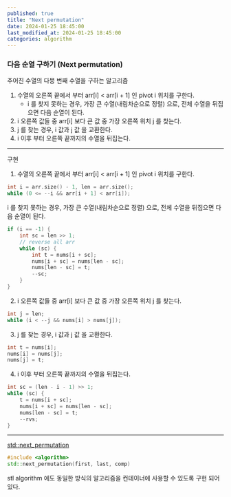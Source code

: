 ```yaml
---
published: true
title: "Next permutation"
date: 2024-01-25 18:45:00
last_modified_at: 2024-01-25 18:45:00
categories: algorithm
---
```


### 다음 순열 구하기 (Next permutation)

주어진 수열의 다믕 번째 수열을 구하는 알고리즘

1. 수열의 오른쪽 끝에서 부터 arr[i] < arr[i + 1] 인 pivot i 위치를 구한다.
   - i 를 찾지 못하는 경우, 가장 큰 수열(내림차순으로 정렬) 으로, 전체 수열을 뒤집으면 다음 순열이 된다.
2. i 오른쪽 값들 중 arr[i] 보다 큰 값 중 가장 오른쪽 위치 j 를 찾는다.
3. j 를 찾는 경우, i 값과 j 값 을 교환한다.
4. i 이후 부터 오른쪽 끝까지의 수열을 뒤집는다.
---
구현 
1. 수열의 오른쪽 끝에서 부터 arr[i] < arr[i + 1] 인 pivot i 위치를 구한다.
```cpp
int i = arr.size() - 1, len = arr.size();
while (0 <= --i && arr[i + 1] < arr[i]);
```

i 를 찾지 못하는 경우, 가장 큰 수열(내림차순으로 정렬) 으로, 전체 수열을 뒤집으면 다음 순열이 된다.
```cpp
if (i == -1) {
    int sc = len >> 1;
    // reverse all arr
    while (sc) {
        int t = nums[i + sc];
        nums[i + sc] = nums[len - sc];
        nums[len - sc] = t;
        --sc;
    }
}
```

2. i 오른쪽 값들 중 arr[i] 보다 큰 값 중 가장 오른쪽 위치 j 를 찾는다.
```cpp
int j = len;
while (i < --j && nums[i] > nums[j]);
```

3. j 를 찾는 경우, i 값과 j 값 을 교환한다.
```cpp
int t = nums[i];
nums[i] = nums[j];
nums[j] = t;
```

4. i 이후 부터 오른쪽 끝까지의 수열을 뒤집는다.
```cpp
int sc = (len - i - 1) >> 1;
while (sc) {
    t = nums[i + sc];
    nums[i + sc] = nums[len - sc];
    nums[len - sc] = t;
    --rvs;
}
```
---
[std::next_permutation](https://github.com/gcc-mirror/gcc/blob/18a09944e8984be97a4aac004ee0a7ab10340526/libstdc%2B%2B-v3/include/bits/stl_algo.h#L2889)
```cpp
#include <algorithm>
std::next_permutation(first, last, comp)
```
stl algorithm 에도 동일한 방식의 알고리즘을 컨테이너에 사용할 수 있도록 구현 되어 있다.
